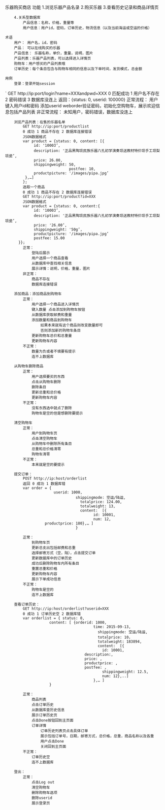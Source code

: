 乐器购买商店
	功能
		1.浏览乐器产品名录
		2.购买乐器
		3.查看历史记录和商品详情页

		4.关系型数据库
			产品信息：名称，价格，重量等
			用户信息：用户id，密码，订单历史，物流信息（以及当前海运或空运的价格）

	术语
		用户： 用户名，id，密码
		产品： 可以在线购买的乐器
		产品信息： 乐器名称，单价，重量，说明，图片
		产品列表：乐器产品列表，可以选择进入详情页
		购物车：用户想买的产品列表哦
		订单历史：每个条目包含与购物车相同的信息以及下单时间，发货模式，总金额

	用例
		登录：登录开始session
`			GET	http://ip:port/login?name=XXXandpwd=XXX
			0 匹配成功 1 用户名不存在 2 密码错误 3 数据库没连上
                        返回：{status: 0, userid: 100000}
			正常流程：
				用户键入用户id和密码
				添加userid
				weborder验证密码，初始化空购物车，展示欢迎信息包括产品列表
			非正常流程：
				未知用户，密码错误，数据库没连上


		浏览产品列表：在售的乐器名单
			GET	http://ip:port/productlist
			0 成功 1 商品不存在 2 数据库连接错误
			JSON数据格式
			var product = {status: 0, content: [{
				 id: '10003’,
				 description: '正品黑陶埙民族乐器八孔初学演奏埙送教材特价埙手工埙梨埙瓷’,
				 price: 26.00,
				 shippingweight: 50,
                                 postfee: 10,
				 productpicture: '/images/pipa.jpg’
			 },…]
			};
			选取一个商品
			0 成功 1 商品不存在 2 数据库连接错误
			GET	http://ip:port/product?id=XXX
			JSON数据格式
			var product = {status: 0, content:{
				 id: '10003’,
				 description: '正品黑陶埙民族乐器八孔初学演奏埙送教材特价埙手工埙梨埙瓷’,
				 price: '26.00’,
				 shippingweight: '50g’,
				 productpicture: '/images/pipa.jpg’
				 postfee: 15.00
		  }};
			正常：
				登陆后展示
				用户选择一个商品查看
				从数据库中查找相关信息
				展示详情：说明，价格，重量，图片
			非正常：
				商品不存在
				数据库连接错误

		添加商品：添加商品到购物车
			正常：
				用户选择一个商品进入详情页
				键入数量 点击添加到购物车按钮
				从数据库获取邮费和重量
				添加数量和商品到购物车
					如果本来就有这个商品则改变数量即可
					否则添加新的购物车条目
				更新购物车总价和总重量
				更新购物车内容
			不正常：
				数量为负或者不填要有提示
				连不上数据库

		从购物车删除商品
			正常：
				用户选择要买的东西
				点击从购物车删除
				删除条目
				更新总重和总价格
				更新购物车内容
			不正常：
				没有东西选中就点了删除
				购物车是空的但是想删除要提示

		清空购物车
			正常：
				用户到购物车页
				点击清空购物车
				从购物车中删除所有条目
				总重和总价格清零
				购物车清零
			不正常：
				本来就是空的要提示

		提交订单：
			POST http://ip:host/orderlist
			返回 0 成功 1 数据库错
			var order = {
  				          userid: 1000,
					  				shippingmode: 空运/陆运,
									  totalprice: 124.00,
									  totalweight: 13,
									  content:  [{
											id: 10001,
											num: 12,
                      productprice: 180},… ]
					 				}

			正常：
				到购物车页
				更新总支出包括邮费和总重
				选择邮寄方式（空，陆），点击提交订单
				更新数据库中的订单历史
				成功后删除购物车内所有条目
				重置总重和价格
				更新购物车内容
				展示下单成功信息
			不正常：
				购物车是空的
				连不上数据库

		查看订单历史：
			GET http://ip:host/orderlist?userid=XXX
			0 成功 1 订单历史空 2 数据库错
			var orderlist = { status: 0,
						content: [ {orderid: 1000,
										    time: 2015-09-13,
											  shippingmode: 空运/陆运,
											  totalprice: 10，
											  totalweight: 183894,
											  content:  [{
												id: 10001,
								        description:,
								        price: ,
								        productprice: ,
								        postfee: ,
												shippingweight: 12.5,
												num: 12},..]
											},… ]
						}

			正常：
				商品列表
				点击订单历史
				从数据库查历史信息
				展示订单历史页
				点击Done按钮回到主页面
				订单详情
					订单历史列表页点击具体订单
					展示包括订单号，日期，邮寄方式，总价格，总重，商品名称以及各重
					用户点击Done
					关闭回到主页面
			不正常：
				订单历史空
				连不上数据库

		登出：
			正常：
				点击Log out
				清空购物车
				删除购物车选项
				删除userid
				展示登录页
